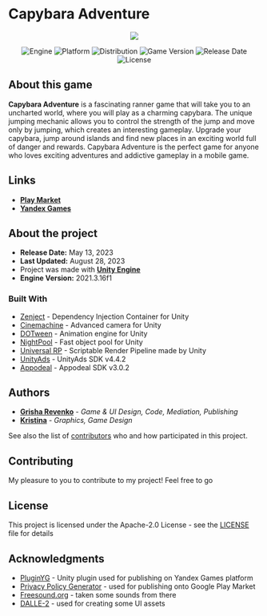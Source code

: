 # Capybara Adventure

<p align="center">
   <img src="https://github.com/revenkogrisha/CapybaraAdventure/blob/main/GameGif.gif">
</p>

<p align="center">
   <img src="https://img.shields.io/badge/Engine-Unity%202021.3.16f1-blueviolet?style=&logo=unity" alt="Engine">
   <img src="https://img.shields.io/badge/Platform-Android 9+%20-brightgreen?style=&logo=android" alt="Platform">
   <img src="https://img.shields.io/badge/Play_Market-Available%20-brightgreen?style=&logo=google play" alt="Distribution">
   <img src="https://img.shields.io/badge/Version-1.1.3-blue" alt="Game Version">
   <img src="https://img.shields.io/badge/Release Date-13.05.2023-red" alt="Release Date">
   <img src="https://img.shields.io/badge/License-Apache--2.0%20-yellow?style=&logo=apache" alt="License">
</p>

## About this game

**Capybara Adventure** is a fascinating ranner game that will take you to an uncharted world, where you will play as a charming capybara. The unique jumping mechanic allows you to control the strength of the jump and move only by jumping, which creates an interesting gameplay. Upgrade your capybara, jump around islands and find new places in an exciting world full of danger and rewards. Capybara Adventure is the perfect game for anyone who loves exciting adventures and addictive gameplay in a mobile game.
   
## Links

* **[Play Market](https://play.google.com/store/apps/details?id=com.Revenko.org.CapybaraAdventure)**
* **[Yandex Games](https://yandex.ru/games/app/230164?lang=ru)**

## About the project

* **Release Date:** May 13, 2023
* **Last Updated:** August 28, 2023
* Project was made with **[Unity Engine](https://unity.com/)**
* **Engine Version:** 2021.3.16f1

### Built With

* [Zenject](https://github.com/modesttree/Zenject) - Dependency Injection Container for Unity
* [Cinemachine](https://unity.com/unity/features/editor/art-and-design/cinemachine) - Advanced camera for Unity
* [DOTween](http://dotween.demigiant.com/) - Animation engine for Unity
* [NightPool](https://github.com/MeeXaSiK/NightPool) - Fast object pool for Unity
* [Universal RP](https://unity.com/ru/srp/universal-render-pipeline) - Scriptable Render Pipeline made by Unity
* [UnityAds](https://unity.com/ru/products/unity-ads) - UnityAds SDK v4.4.2
* [Appodeal](https://github.com/appodeal/appodeal-android-sdk) - Appodeal SDK v3.0.2

## Authors

* **[Grisha Revenko](https://github.com/revenkogrisha)** - *Game & UI Design, Code, Mediation, Publishing*
* **[Kristina](https://t.me/krisdvg_10)** - *Graphics, Game Design*

See also the list of [contributors](https://github.com/revenkogrisha/CapybaraAdventure/contributors) who and how participated in this project.

## Contributing

My pleasure to you to contribute to my project! Feel free to go

## License

This project is licensed under the Apache-2.0 License - see the [LICENSE](LICENSE) file for details

## Acknowledgments

* [PluginYG](https://github.com/JustPlay-Max/PluginYG/tree/main) - Unity plugin used for publishing on Yandex Games platform
* [Privacy Policy Generator](https://github.com/nisrulz/app-privacy-policy-generator) - used for publishing onto Google Play Market
* [Freesound.org](https://freesound.org/) - taken some sounds from there
* [DALLE-2](https://openai.com/product/dall-e-2) - used for creating some UI assets
